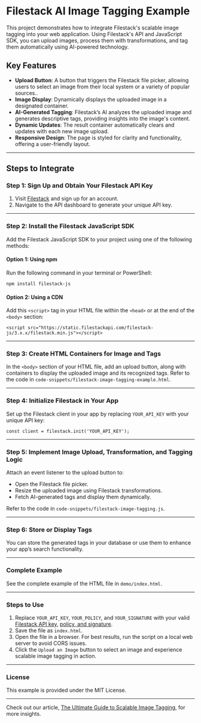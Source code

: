 # Filestack AI Image Tagging Example

This project demonstrates how to integrate Filestack's scalable image tagging into your web application. Using Filestack's API and JavaScript SDK, you can upload images, process them with transformations, and tag them automatically using AI-powered technology.

## Key Features
- **Upload Button**: A button that triggers the Filestack file picker, allowing users to select an image from their local system or a variety of popular sources..
- **Image Display**: Dynamically displays the uploaded image in a designated container.
- **AI-Generated Tagging**: Filestack’s AI analyzes the uploaded image and generates descriptive tags, providing insights into the image's content.
- **Dynamic Updates**: The result container automatically clears and updates with each new image upload.
- **Responsive Design**: The page is styled for clarity and functionality, offering a user-friendly layout.

---

## Steps to Integrate

### Step 1: Sign Up and Obtain Your Filestack API Key
1. Visit [Filestack](https://www.filestack.com/) and sign up for an account.
2. Navigate to the API dashboard to generate your unique API key.

---

### Step 2: Install the Filestack JavaScript SDK
Add the Filestack JavaScript SDK to your project using one of the following methods:

#### Option 1: Using npm
Run the following command in your terminal or PowerShell:

`npm install filestack-js`

#### Option 2: Using a CDN

Add this `<script>` tag in your HTML file within the `<head>` or at the end of the `<body>` section:

`<script src="https://static.filestackapi.com/filestack-js/3.x.x/filestack.min.js"></script>`

---

### Step 3: Create HTML Containers for Image and Tags
In the `<body>` section of your HTML file, add an upload button, along with containers to display the uploaded image and its recognized tags. Refer to the code in `code-snippets/filestack-image-tagging-example.html`.

---

### Step 4: Initialize Filestack in Your App
Set up the Filestack client in your app by replacing `YOUR_API_KEY` with your unique API key:

`const client = filestack.init('YOUR_API_KEY');`

---

### Step 5: Implement Image Upload, Transformation, and Tagging Logic
Attach an event listener to the upload button to:

- Open the Filestack file picker.
- Resize the uploaded image using Filestack transformations.
- Fetch AI-generated tags and display them dynamically.
  
Refer to the code in `code-snippets/filestack-image-tagging.js`.

---

### Step 6: Store or Display Tags

You can store the generated tags in your database or use them to enhance your app’s search functionality.

---

### Complete Example

See the complete example of the HTML file in `demo/index.html`.

---

### Steps to Use

1. Replace `YOUR_API_KEY`, `YOUR_POLICY`, and `YOUR_SIGNATURE` with your valid [Filestack API key](https://www.filestack.com/signup-free/), [policy, and signature](https://www.filestack.com/docs/security/policies/).
2. Save the file as `index.html`.
3. Open the file in a browser. For best results, run the script on a local web server to avoid CORS issues.
4. Click the `Upload an Image` button to select an image and experience scalable image tagging in action.

---

### License
This example is provided under the MIT License.

---

Check out our article, [The Ultimate Guide to Scalable Image Tagging](https://blog.filestack.com/the-ultimate-guide-to-scalable-image-tagging/), for more insights.



